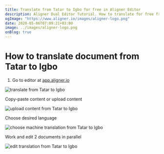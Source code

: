 ```yaml
---
title: Translate from Tatar to Igbo for free in Aligner Editor
description: Aligner Dual Editor Tutorial. How to translate for free from Tatar to Igbo. Aligner is multilingual document management platform. 
ogImage: "https://www.aligner.io/images/aligner-logo.png"
date: 2020-05-06T07:09:21+03:00
image: ../images/aligner-logo.png
onBlog: true
---
```


# How to translate document from Tatar to Igbo

1. Go to editor at [app.aligner.io](https://app.aligner.io "Aligner App web page")

![translate from Tatar to Igbo](../aligner-blank-editor.png "translate from Tatar to Igbo")

Copy-paste content or upload content

![upload content from Tatar to Igbo](../aligner-uploaded-document.png "upload content from Tatar to Igbo")

Choose desired language

![choose machine translation from Tatar to Igbo](../aligner-language-dropdown.png "choose machine translation from Tatar to Igbo")

Work and edit 2 documents in parallel

![edit translation from Tatar to Igbo](../aligner-double-sitded-editor.png "edit translation from Tatar to Igbo")

